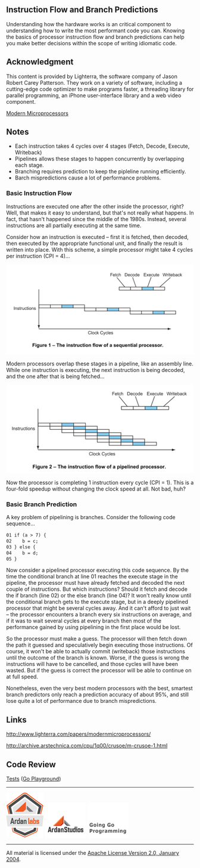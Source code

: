 ## Instruction Flow and Branch Predictions

Understanding how the hardware works is an critical component to understanding how to write the most performant code you can. Knowing the basics of processor instruction flow and branch predictions can help you make better decisions within the scope of writing idiomatic code.

## Acknowledgment
This content is provided by Lighterra, the software company of Jason Robert Carey Patterson. They work on a variety of software, including a cutting-edge code optimizer to make programs faster, a threading library for parallel programming, an iPhone user-interface library and a web video component.

[Modern Microprocessors](http://www.lighterra.com/papers/modernmicroprocessors/)

## Notes

* Each instruction takes 4 cycles over 4 stages (Fetch, Decode, Execute, Writeback)
* Pipelines allows these stages to happen concurrently by overlapping each stage.
* Branching requires prediction to keep the pipleline running efficiently.
* Barch mispredictions cause a lot of performance problems.

### Basic Instruction Flow
Instructions are executed one after the other inside the processor, right? Well, that makes it easy to understand, but that's not really what happens. In fact, that hasn't happened since the middle of the 1980s. Instead, several instructions are all partially executing at the same time.

Consider how an instruction is executed – first it is fetched, then decoded, then executed by the appropriate functional unit, and finally the result is written into place. With this scheme, a simple processor might take 4 cycles per instruction (CPI = 4)...

![figure1](figure1.png)

Modern processors overlap these stages in a pipeline, like an assembly line. While one instruction is executing, the next instruction is being decoded, and the one after that is being fetched...

![figure2](figure2.png)

Now the processor is completing 1 instruction every cycle (CPI = 1). This is a four-fold speedup without changing the clock speed at all. Not bad, huh?

### Basic Branch Prediction
A key problem of pipelining is branches. Consider the following code sequence...

	01 if (a > 7) {
	02    b = c;
	03 } else {
	04    b = d;
	05 }

Now consider a pipelined processor executing this code sequence. By the time the conditional branch at line 01 reaches the execute stage in the pipeline, the processor must have already fetched and decoded the next couple of instructions. But which instructions? Should it fetch and decode the if branch (line 02) or the else branch (line 04)? It won't really know until the conditional branch gets to the execute stage, but in a deeply pipelined processor that might be several cycles away. And it can't afford to just wait – the processor encounters a branch every six instructions on average, and if it was to wait several cycles at every branch then most of the performance gained by using pipelining in the first place would be lost.

So the processor must make a guess. The processor will then fetch down the path it guessed and speculatively begin executing those instructions. Of course, it won't be able to actually commit (writeback) those instructions until the outcome of the branch is known. Worse, if the guess is wrong the instructions will have to be cancelled, and those cycles will have been wasted. But if the guess is correct the processor will be able to continue on at full speed.

Nonetheless, even the very best modern processors with the best, smartest branch predictors only reach a prediction accuracy of about 95%, and still lose quite a lot of performance due to branch mispredictions.

## Links

http://www.lighterra.com/papers/modernmicroprocessors/

http://archive.arstechnica.com/cpu/1q00/crusoe/m-crusoe-1.html

## Code Review

[Tests](prediction_test.go) ([Go Playground](https://play.golang.org/p/hwZqjJNdbm))

___
[![Ardan Labs](../../00-slides/images/ggt_logo.png)](http://www.ardanlabs.com)
[![Ardan Studios](../../00-slides/images/ardan_logo.png)](http://www.ardanstudios.com)
[![GoingGo Blog](../../00-slides/images/ggb_logo.png)](http://www.goinggo.net)
___
All material is licensed under the [Apache License Version 2.0, January 2004](http://www.apache.org/licenses/LICENSE-2.0).